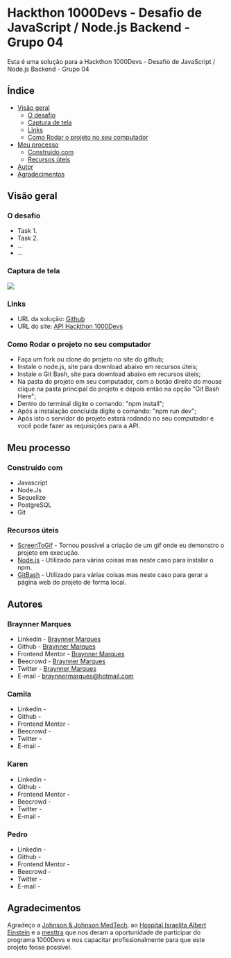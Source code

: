# Hackthon 1000Devs - Desafio de JavaScript / Node.js Backend - Grupo 04

Esta é uma solução para a Hackthon 1000Devs - Desafio de JavaScript / Node.js Backend - Grupo 04

## Índice

- [Visão geral](#visão-geral)
  - [O desafio](#o-desafio)
  - [Captura de tela](#captura-de-tela)
  - [Links](#links)
  - [Como Rodar o projeto no seu computador](#como-rodar-o-projeto-no-seu-computador)
- [Meu processo](#meu-processo)
  - [Construído com](#construído-com)   
  - [Recursos úteis](#recursos-úteis)
- [Autor](#autor)
- [Agradecimentos](#agradecimentos)

## Visão geral

### O desafio

- Task 1.
- Task 2.
- ...
- ...


### Captura de tela

![](./src/assets/captura-de-tela.gif)

### Links

- URL da solução: [Github](https://github.com/BraynnerM/Hackathon-1000Devs)
- URL do site: [API Hackthon 1000Devs](https://google.com)

### Como Rodar o projeto no seu computador

- Faça um fork ou clone do projeto no site do github;
- Instale o node.js, site para download abaixo em recursos úteis;
- Instale o Git Bash, site para download abaixo em recursos úteis;
- Na pasta do projeto em seu computador, com o botão direito do mouse clique na pasta principal do projeto e depois então na opção "Git Bash Here";
- Dentro do terminal digite o comando: "npm install";
- Após a instalação concluida digite o comando: "npm run dev";
- Após isto o servidor do projeto estará rodando no seu computador e você pode fazer as requisições para a API.

## Meu processo

### Construído com

- Javascript
- Node.Js
- Sequelize
- PostgreSQL
- Git

### Recursos úteis

- [ScreenToGif](https://www.screentogif.com/) - Tornou possível a criação de um gif onde eu demonstro o projeto em execução.
- [Node.js](https://nodejs.org/en) - Utilizado para várias coisas mas neste caso para instalar o npm.
- [GitBash](https://git-scm.com/download/win) - Utilizado para várias coisas mas neste caso para gerar a página web do projeto de forma local.

## Autores
### Braynner Marques

- Linkedin - [Braynner Marques](https://www.linkedin.com/in/braynner)
- Github - [Braynner Marques](https://github.com/BraynnerM)
- Frontend Mentor - [Braynner Marques](https://www.frontendmentor.io/profile/BraynnerM)
- Beecrowd - [Braynner Marques](https://www.beecrowd.com.br/judge/pt/profile/863963)
- Twitter - [Braynner Marques](https://twitter.com/BraynnerMarques)
- E-mail - [braynnermarques@hotmail.com](mailto:braynnermarques@hotmail.com)

### Camila

- Linkedin - []()
- Github - []()
- Frontend Mentor - []()
- Beecrowd - []()
- Twitter - []()
- E-mail -[]()

### Karen

- Linkedin - []()
- Github - []()
- Frontend Mentor - []()
- Beecrowd - []()
- Twitter - []()
- E-mail -[]()

### Pedro

- Linkedin - []()
- Github - []()
- Frontend Mentor - []()
- Beecrowd - []()
- Twitter - []()
- E-mail -[]()



## Agradecimentos

Agradeço a [Johnson & Johnson MedTech](https://www.jnjmedtech.com/pt-PT), ao [Hospital Israelita Albert Einstein](https://www.einstein.br/) e a [mesttra](https://www.mesttra.com/) que nos deram a oportunidade de participar do programa 1000Devs e nos capacitar profissionalmente para que este projeto fosse possível.